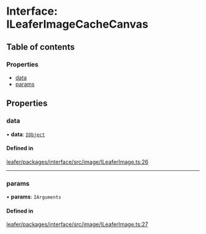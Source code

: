 # Interface: ILeaferImageCacheCanvas

## Table of contents

### Properties

- [data](ILeaferImageCacheCanvas.md#data)
- [params](ILeaferImageCacheCanvas.md#params)

## Properties

### data

• **data**: [`IObject`](IObject.md)

#### Defined in

[leafer/packages/interface/src/image/ILeaferImage.ts:26](https://github.com/leaferjs/leafer/blob/c7e50b8/packages/interface/src/image/ILeaferImage.ts#L26)

___

### params

• **params**: `IArguments`

#### Defined in

[leafer/packages/interface/src/image/ILeaferImage.ts:27](https://github.com/leaferjs/leafer/blob/c7e50b8/packages/interface/src/image/ILeaferImage.ts#L27)
